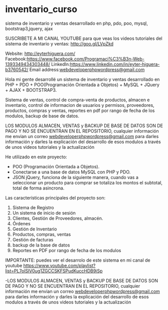 # inventario_curso
sistema de inventario y ventas desarrollado en php, pdo, poo, mysql, bootstrap3,jquery, ajax

SUSCRIBETE A MI CANAL YOUTUBE para que veas los videos tutoriales del sistema de inventario y ventas: http://goo.gl/LVpZkd
 
 Website: http://eyterhiguera.com/
 Facebook:https://www.facebook.com/Programaci%C3%B3n-Web-1393349434303448/
 LinkedIn:https://www.linkedin.com/in/eyter-higuera-b3760542/
 Email address:webdeveloperphpwordpress@gmail.com

Hola mi gente desarrollé un sistema de inventario y ventas desarrollado en PHP + PDO + POO(Programación Orientada a Objetos) + MySQL + JQuery + AJAX + BOOTSTRAP3.

Sistema de ventas, control de compra-venta de productos, almacen e inventario, control de informacion de usuarios y permisos, proveedores, productos, compras y ventas, reportes en pdf por rango de fecha de los modulos, backup de base de datos.

LOS MODULOS ALMACEN, VENTAS y BACKUP DE BASE DE DATOS SON DE PAGO Y NO SE ENCUENTRAN EN EL REPOSITORIO, cualquier información me envian un correo webdeveloperphpwordpress@gmail.com para darles información y darles la explicación del desarrollo de esos modulos a través de unos videos tutoriales y la actualización

He utilizado en este proyecto:

- POO (Programación Orientada a Objetos).
- Conectarse a una base de datos MySQL con PHP y PDO.
- JSON jQuery, funciona de la siguiente manera, cuando vas a seleccionar un producto para comprar se totaliza los montos el subtotal, total de forma asincrona.

Las características principales del proyecto son:
1. Sistema de Registro
2. Un sistema de inicio de sesión
3. Clientes, Gestión de Proveedores, almacén.
4. Órdenes
5. Gestión de Inventario
6. Productos, compras, ventas
7. Gestión de facturas
8. backup de la base de datos
9. Reportes en PDF por rango de fecha de los modulos

IMPORTANTE: puedes ver el desarrolo de este sistema en mi canal de youtube https://www.youtube.com/playlist?list=PL7olSlV0ug1ZGCCSKFSPudKuccHDB9iSp

-LOS MODULOS ALMACEN, VENTAS y BACKUP DE BASE DE DATOS SON DE PAGO Y NO SE ENCUENTRAN EN EL REPOSITORIO, cualquier información me envian un correo webdeveloperphpwordpress@gmail.com para darles información y darles la explicación del desarrollo de esos modulos a través de unos videos tutoriales y la actualización
